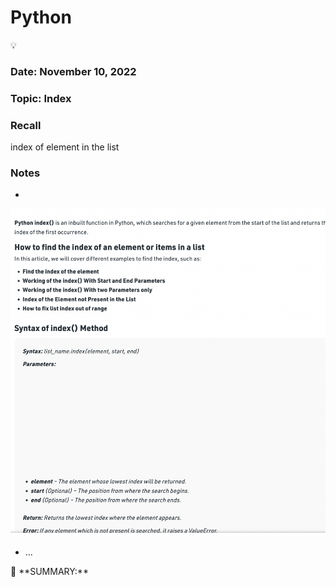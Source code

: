 # Python

<aside>
💡

</aside>

### Date: November 10, 2022

### Topic: Index

### Recall

index of element in the list

### Notes

- 

![Untitled](Python%2002d3c4de9a44495f86d0329382cc5cf5/Untitled.png)

- ...

<aside>
📌 **SUMMARY:**

</aside>